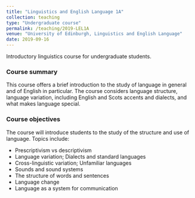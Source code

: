 ```yaml
---
title: "Linguistics and English Language 1A"
collection: teaching
type: "Undergraduate course"
permalink: /teaching/2019-LEL1A
venue: "University of Edinburgh, Linguistics and English Language"
date: 2019-09-16
---
```


Introductory linguistics course for undergraduate students.

### Course summary
This course offers a brief introduction to the study of language in general and of English in particular. The course considers language structure, language variation, including English and Scots accents and dialects, and what makes language special.

### Course objectives
The course will introduce students to the study of the structure and use of language. Topics include:
- Prescriptivism vs descriptivism
- Language variation; Dialects and standard languages
- Cross-linguistic variation; Unfamiliar languages
- Sounds and sound systems
- The structure of words and sentences
- Language change
- Language as a system for communication
